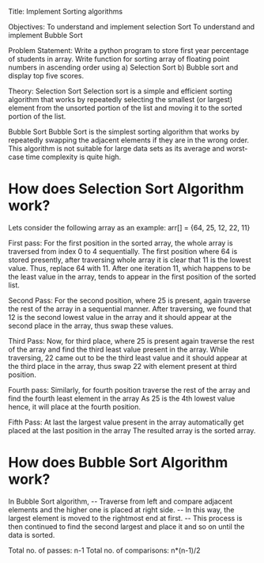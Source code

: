 Title: Implement Sorting algorithms

Objectives:
To understand and implement selection Sort
To understand and implement Bubble Sort

Problem Statement:
Write a python program to store first year percentage of students in array. Write function for
sorting array of floating point numbers in ascending order using
a) Selection Sort
b) Bubble sort and display top five scores.

Theory:
Selection Sort
Selection sort is a simple and efficient sorting algorithm that works by repeatedly selecting the smallest (or largest) element from the unsorted portion of the list and moving it to the sorted portion of the list. 

Bubble Sort
Bubble Sort is the simplest sorting algorithm that works by repeatedly swapping the adjacent elements if they are in the wrong order. This algorithm is not suitable for large data sets as its average and worst-case time complexity is quite high.

# How does Selection Sort Algorithm work?
Lets consider the following array as an example: arr[] = {64, 25, 12, 22, 11}

First pass:
For the first position in the sorted array, the whole array is traversed from index 0 to 4 sequentially. The first position where 64 is stored presently, after traversing whole array it is clear that 11 is the lowest value.
Thus, replace 64 with 11. After one iteration 11, which happens to be the least value in the array, tends to appear in the first position of the sorted list.

Second Pass:
For the second position, where 25 is present, again traverse the rest of the array in a sequential manner.
After traversing, we found that 12 is the second lowest value in the array and it should appear at the second place in the array, thus swap these values.

Third Pass:
Now, for third place, where 25 is present again traverse the rest of the array and find the third least value present in the array.
While traversing, 22 came out to be the third least value and it should appear at the third place in the array, thus swap 22 with element present at third position.

Fourth pass:
Similarly, for fourth position traverse the rest of the array and find the fourth least element in the array 
As 25 is the 4th lowest value hence, it will place at the fourth position.

Fifth Pass:
At last the largest value present in the array automatically get placed at the last position in the array
The resulted array is the sorted array.

# How does Bubble Sort Algorithm work?
  In Bubble Sort algorithm, 
  -- Traverse from left and compare adjacent elements and the higher one is placed at right side. 
  -- In this way, the largest element is moved to the rightmost end at first. 
  -- This process is then continued to find the second largest and place it and so on until the data is sorted.

  Total no. of passes: n-1
  Total no. of comparisons: n*(n-1)/2
